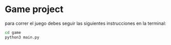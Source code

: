# Game project

para correr el juego debes seguir las  siguientes instrucciones en la terminal:
``` sh
cd game
python3 main.py 
```

